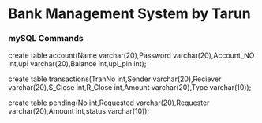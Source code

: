 # Bank Management System by Tarun
### mySQL Commands


create table account(Name varchar(20),Password varchar(20),Account_NO int,upi varchar(20),Balance int,upi_pin int);

create table transactions(TranNo int,Sender varchar(20),Reciever varchar(20),S_Close int,R_Close int,Amount varchar(20),Type varchar(10));

create table pending(No int,Requested varchar(20),Requester varchar(20),Amount int,status varchar(10));
